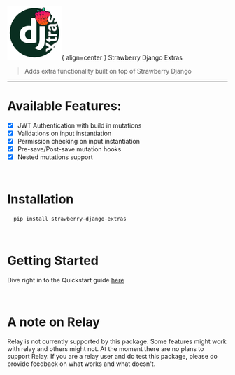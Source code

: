 ![Logo](./img/sdj-extras.png){ align=center }
Strawberry Django Extras

> Adds extra functionality built on top of Strawberry Django

---
# Available Features:
- [x] JWT Authentication with build in mutations
- [x] Validations on input instantiation  
- [x] Permission checking on input instantiation
- [x] Pre-save/Post-save mutation hooks
- [x] Nested mutations support

<br />

# Installation
```bash
  pip install strawberry-django-extras
```

<br />

# Getting Started
Dive right in to the Quickstart guide [here](./quickstart.md)

<br />

# A note on Relay
Relay is not currently supported by this package. Some features might work with relay and
others might not. At the moment there are no plans to support Relay. If you are a relay user
and do test this package, please do provide feedback on what works and what doesn't.